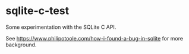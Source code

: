 # sqlite-c-test
Some experimentation with the SQLite C API.

See https://www.philipotoole.com/how-i-found-a-bug-in-sqlite for more background.

